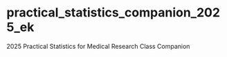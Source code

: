 # practical_statistics_companion_2025_ek
2025 Practical Statistics for Medical Research Class Companion
